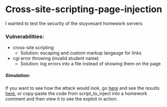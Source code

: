 # Cross-site-scripting-page-injection
I wanted to test the security of the stuyvesant homework servers

### Vulnerabilities: 
* cross-site scripting
  * Solution: escaping and custom markup langauge for links
* cgi error throwing (invalid student name)
  * Solution: log errors into a file instead of showing them on the page

##### Simulation:
If you want to see how the attack would look, go [here](http://grabber-com.stackstaging.com/Grabber/test.html) and see the results [here](http://grabber-com.stackstaging.com/Grabber/passwords.txt), or copy-paste the code from script\_to\_inject into a homework comment and then view it to see the exploit in action.
